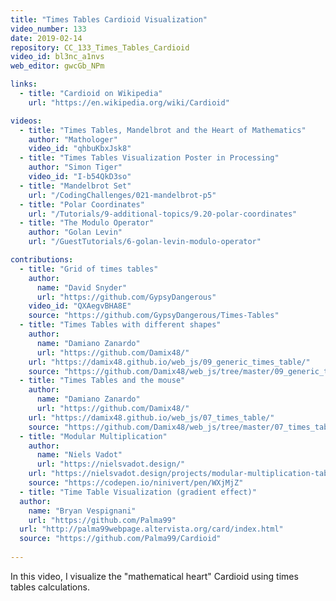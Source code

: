```yaml
---
title: "Times Tables Cardioid Visualization"
video_number: 133
date: 2019-02-14
repository: CC_133_Times_Tables_Cardioid
video_id: bl3nc_a1nvs
web_editor: gwcGb_NPm

links:
  - title: "Cardioid on Wikipedia"
    url: "https://en.wikipedia.org/wiki/Cardioid"

videos:
  - title: "Times Tables, Mandelbrot and the Heart of Mathematics"
    author: "Mathologer"
    video_id: "qhbuKbxJsk8"
  - title: "Times Tables Visualization Poster in Processing"
    author: "Simon Tiger"
    video_id: "I-b54QkD3so"
  - title: "Mandelbrot Set"
    url: "/CodingChallenges/021-mandelbrot-p5"
  - title: "Polar Coordinates"
    url: "/Tutorials/9-additional-topics/9.20-polar-coordinates"
  - title: "The Modulo Operator"
    author: "Golan Levin"
    url: "/GuestTutorials/6-golan-levin-modulo-operator"

contributions:
  - title: "Grid of times tables"
    author:
      name: "David Snyder"
      url: "https://github.com/GypsyDangerous"
    video_id: "QXAegvBHA8E"
    source: "https://github.com/GypsyDangerous/Times-Tables"
  - title: "Times Tables with different shapes"
    author:
      name: "Damiano Zanardo"
      url: "https://github.com/Damix48/"
    url: "https://damix48.github.io/web_js/09_generic_times_table/"
    source: "https://github.com/Damix48/web_js/tree/master/09_generic_times_table"
  - title: "Times Tables and the mouse"
    author:
      name: "Damiano Zanardo"
      url: "https://github.com/Damix48/"
    url: "https://damix48.github.io/web_js/07_times_table/"
    source: "https://github.com/Damix48/web_js/tree/master/07_times_table"
  - title: "Modular Multiplication"
    author:
      name: "Niels Vadot"
      url: "https://nielsvadot.design/"
    url: "https://nielsvadot.design/projects/modular-multiplication-table/"
    source: "https://codepen.io/ninivert/pen/WXjMjZ"
  - title: "Time Table Visualization (gradient effect)"
  author:
    name: "Bryan Vespignani"
    url: "https://github.com/Palma99"
  url: "http://palma99webpage.altervista.org/card/index.html"
  source: "https://github.com/Palma99/Cardioid"
  
---
```


In this video, I visualize the "mathematical heart" Cardioid using times tables calculations.
